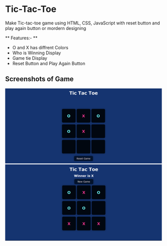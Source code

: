 # Tic-Tac-Toe

Make Tic-tac-toe game using HTML, CSS, JavaScript with reset button and play
again button or mordern designing

** Features:- **

- O and X has diffrent Colors
- Who is Winning Display
- Game tie Display
- Reset Button and Play Again Button

## Screenshots of Game

<img src="/Screenshot 1.png"></img> <img src="/Screenshot 2.png"></img>
